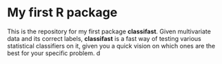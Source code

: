 # My first R package
This is the repository for my first package __classifast__. Given multivariate data and its correct labels, __classifast__ is a fast way of testing various statistical classifiers on it, given you a quick vision on which ones are the best for your specific problem. d

